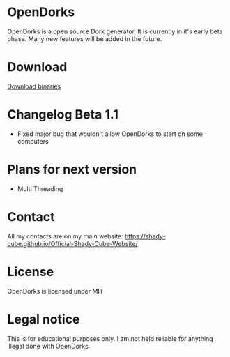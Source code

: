 # OpenDorks
OpenDorks is a open source Dork generator. It is currently in it's early beta phase. Many new features will
be added in the future.

# Download
[Download binaries](https://www.file-upload.com/bt95tf6hsfri)

# Changelog Beta 1.1
+ Fixed major bug that wouldn't allow OpenDorks to start on some computers

# Plans for next version
+ Multi Threading

# Contact
All my contacts are on my main website: https://shady-cube.github.io/Official-Shady-Cube-Website/

# License

OpenDorks is licensed under MIT

# Legal notice

This is for educational purposes only. I am not held reliable for anything illegal done with OpenDorks.
